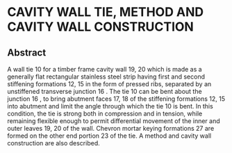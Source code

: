 # CAVITY WALL TIE, METHOD AND CAVITY WALL CONSTRUCTION

## Abstract
A wall tie 10 for a timber frame cavity wall 19, 20 which is made as a generally flat rectangular stainless steel strip having first and second stiffening formations 12, 15 in the form of pressed ribs, separated by an unstiffened transverse junction 16 . The tie 10 can be bent about the junction 16 , to bring abutment faces 17, 18 of the stiffening formations 12, 15 into abutment and limit the angle through which the tie 10 is bent. In this condition, the tie is strong both in compression and in tension, while remaining flexible enough to permit differential movement of the inner and outer leaves 19, 20 of the wall. Chevron mortar keying formations 27 are formed on the other end portion 23 of the tie. A method and cavity wall construction are also described.